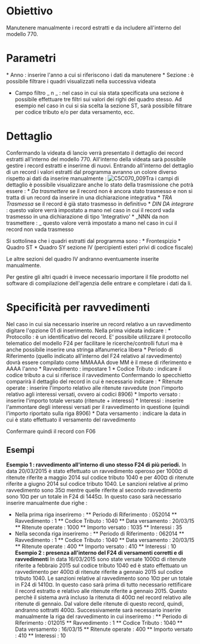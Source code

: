 # Obiettivo

Manutenere manualmente i record estratti e da includere all'interno del modello 770.

# Parametri
 \* Anno :  inserire l'anno a cui si riferiscono i dati da manutenere
 \* Sezione :  è possibile filtrare i quadri visualizzati nella successiva videata
-  Campo filtro _ n _  :  nel caso in cui sia stata specificata una sezione è possibile effettuare tre filtri sui valori dei righi del quadro stesso. Ad esempio nel caso in cui si sia scelta la sezione ST, sarà possibile filtrare per codice tributo e/o per data versamento, ecc.

# Dettaglio
Confermando la videata di lancio verrà presentato il dettaglio dei record estratti all'interno del modello 770.
All'interno della videata sarà possibile gestire i record estratti e inserirne di nuovi.
Entrando all'interno del dettaglio di un record i valori estratti dal programma avranno un colore diverso rispetto ai dati da inserire manualmente : 
![C5C070_009](http://doc.smeup.com/immagini/MBDOC_OGG-P_C5DC01/C5C070_009.png)Tra i campi di dettaglio è possibile visualizzare anche lo stato della trasmissione che potrà essere : 
 \* _Da trasmettere_ se il record non è ancora stato trasmesso e non si tratta di un record da inserire in una dichiarazione integrativa
 \* _TRA Trasmessa_ se il record è già stato trasmesso in definitivo
 \* _DIN DA integrare_ :  questo valore verrà impostato a mano nel caso in cui il record vada trasmesso in una dichiarazione di tipo 'Integrativo'
 \* _NNN da non trasmettere : _ questo valore verrà impostato a mano nel caso in cui il record non vada trasmesso

Si sottolinea che i quadri estratti dal programma sono : 
 \* Frontespizio
 \* Quadro ST
 \* Quadro SY sezione IV (percipienti esteri privi di codice fiscale)

Le altre sezioni del quadro IV andranno eventuamente inserite manualmente.

Per gestire gli altri quadri è invece necessario importare il file prodotto nel software di compilazione dell'agenzia delle entrare e completare i dati da li.

# Specificità per ravvedimenti

Nel caso in cui sia necessario inserire un record relativo a un ravvedimento digitare l'opzione 01 di inserimento. Nella prima videata indicare : 
 \* Protocollo :  è un identificativo del record. E' possibile utilizzare il protocollo telematico del modello F24 per facilitare le ricerche/controlli futuri ma è anche possibile inserire una stringa alfanumerica libera
 \* Periodo di Riferimento (quello indicato all'interno del F24 relativo al ravvedimento) dovrà essere compilato come MMAAAA dove MM è il mese di riferimento e AAAA l'anno
 \* Ravvedimento :  impostare 1
 \* Codice Tributo :  indicare il codice tributo a cui si riferisce il ravvedimento
Confermando lo specchietto comparirà il dettaglio del record in cui è necessario indicare : 
 \* Ritenute operate :  inserire l'importo relativo alle ritenute ravvedute (_non_ l'importo relativo agli interessi versati, ovvero ai codici 8906)
 \* Importo versato :  inserire l'importo totale versato (ritenute +  interessi)
 \* Interessi :  inserire l'ammontare degli interessi versati per il ravvedimento in questione (quindi l'importo riportato sulla riga 8906)
 \* Data versamento :  indicare la data in cui è stato effettuato il versamento del ravvedimento

Confermare quindi il record con F06

## Esempi

**Esempio 1 :   ravvedimento all'interno di uno stesso F24 di più periodi.**
In data 20/03/2015 è stato effettuato un ravvedimento operoso per 1000¤ di ritenute riferite a maggio 2014 sul codice tributo 1040 e per 400¤ di ritenute riferite a giugno 2014 sul codice tributo 1040.
Le sanzioni relative al primo ravvedimento sono 35¤ mentre quelle riferite al secondo ravvedimento sono 10¤ per un totale in F24 di 1445¤.
In questo caso sarà necessario inserire manualmente due righe : 
-  Nella prima riga inseriremo : 
 \*\* Periodo di Riferimento :  052014
 \*\* Ravvedimento :  1
 \*\* Codice Tributo :  1040
 \*\* Data versamento :  20/03/15
 \*\* Ritenute operate :  1000
 \*\* Importo versato :  1035
 \*\* Interessi :  35
-  Nella seconda riga inseriremo : 
 \*\* Periodo di Riferimento :  062014
 \*\* Ravvedimento :  1
 \*\* Codice Tributo :  1040
 \*\* Data versamento :  20/03/15
 \*\* Ritenute operate :  400
 \*\* Importo versato :  410
 \*\* Interessi :  10
**Esempio 2 :   presenza all'interno del F24 di versamenti corretti e di ravvedimenti**
In data 16/03/2015  sono state versate 1000¤ di ritenute riferite a febbraio 2015 sul codice tributo 1040 ed è stato effettuato un ravvedimento per 400¤ di ritenute riferite a gennaio 2015 sul codice tributo 1040. Le sanzioni relative al ravvedimento sono 10¤ per un totale in F24 di 1410¤.
In questo caso sarà prima di tutto necessario rettificare il record estratto e relativo alle ritenute riferite a gennaio 2015. Questo perchè il sistema avrà incluso la ritenuta di 400¤ nel record relativo alle ritenute di gennaio. Dal valore delle ritenute di questo record, quindi, andranno sottratti 400¤.
Successivamente sarà necessario inserire manualmente la riga del ravvedimento in cui inseriremo : 
 \*\* Periodo di Riferimento :  012015
 \*\* Ravvedimento :  1
 \*\* Codice Tributo :  1040
 \*\* Data versamento :  16/03/15
 \*\* Ritenute operate :  400
 \*\* Importo versato :  410
 \*\* Interessi :  10
